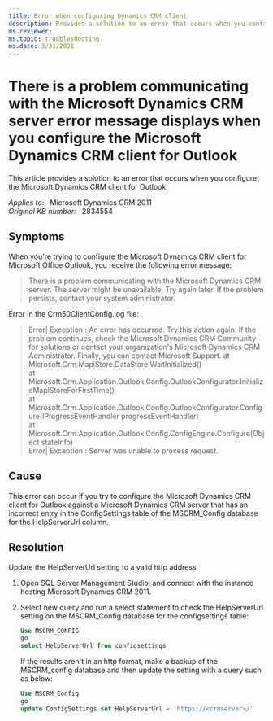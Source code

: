 ```yaml
---
title: Error when configuring Dynamics CRM client
description: Provides a solution to an error that occurs when you configure the Microsoft Dynamics CRM client for Outlook.
ms.reviewer: 
ms.topic: troubleshooting
ms.date: 3/31/2021
---
```

# There is a problem communicating with the Microsoft Dynamics CRM server error message displays when you configure the Microsoft Dynamics CRM client for Outlook

This article provides a solution to an error that occurs when you configure the Microsoft Dynamics CRM client for Outlook.

_Applies to:_ &nbsp; Microsoft Dynamics CRM 2011  
_Original KB number:_ &nbsp; 2834554

## Symptoms

When you're trying to configure the Microsoft Dynamics CRM client for Microsoft Office Outlook, you receive the following error message:

> There is a problem communicating with the Microsoft Dynamics CRM server. The server might be unavailable. Try again later. If the problem persists, contact your system administrator.

Error in the Crm50ClientConfig.log file:

> Error| Exception : An error has occurred. Try this action again. If the problem continues, check the Microsoft Dynamics CRM Community for solutions or contact your organization's Microsoft Dynamics CRM Administrator. Finally, you can contact Microsoft Support. at Microsoft.Crm.MapiStore.DataStore.WaitInitialized()  
 at Microsoft.Crm.Application.Outlook.Config.OutlookConfigurator.InitializeMapiStoreForFirstTime()  
 at Microsoft.Crm.Application.Outlook.Config.OutlookConfigurator.Configure(IProgressEventHandler progressEventHandler)  
 at Microsoft.Crm.Application.Outlook.Config.ConfigEngine.Configure(Object stateInfo)  
Error| Exception : Server was unable to process request.

## Cause

This error can occur if you try to configure the Microsoft Dynamics CRM client for Outlook against a Microsoft Dynamics CRM server that has an incorrect entry in the ConfigSettings table of the MSCRM_Config database for the HelpServerUrl column.

## Resolution

Update the HelpServerUrl setting to a valid http address

1. Open SQL Server Management Studio, and connect with the instance hosting Microsoft Dynamics CRM 2011.
2. Select new query and run a select statement to check the HelpServerUrl setting on the MSCRM_Config database for the configsettings table:

    ```sql
    Use MSCRM_CONFIG
    go
    select HelpServerUrl from configsettings 
    ```

    If the results aren't in an http format, make a backup of the MSCRM_config database and then update the setting with a query such as below:

    ```sql
    Use MSCRM_Config
    go
    update ConfigSettings set HelpServerUrl = 'https://<crmserver>/'
    ```
